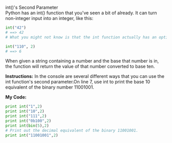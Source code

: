 int()'s Second Parameter<br>
Python has an int() function that you've seen a bit of already. It can turn non-integer input into an integer, like this:
```python
int("42")
# ==> 42
# What you might not know is that the int function actually has an optional second parameter.

int("110", 2)
# ==> 6
```
When given a string containing a number and the base that number is in, the function will return the value of that number converted to base ten.

**Instructions:**
In the console are several different ways that you can use the int function's second parameter.On line 7, use int to print the base 10 equivalent of the binary number 11001001.

**My Code:**
```python
print int("1",2)
print int("10",2)
print int("111",2)
print int("0b100",2)
print int(bin(5),2)
# Print out the decimal equivalent of the binary 11001001.
print int("11001001",2)
```
